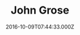 ---
date: 2016-10-09T07:44:33.000Z
title: John Grose
latitude: 52.028005084331454
longitude: 1.209579580569692
category: checkin
---